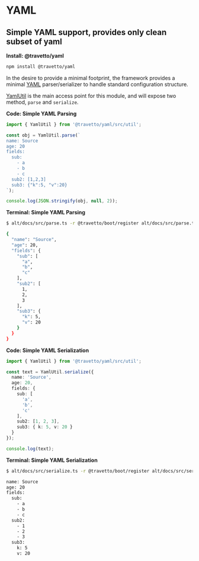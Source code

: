 <!-- This file was generated by the framweork and should not be modified directly -->
<!-- Please modify https://github.com/travetto/travetto/tree/1.0.0-devmodule/yaml/README.ts and execute "npm run docs" to rebuild -->
# YAML
## Simple YAML support, provides only clean subset of yaml

**Install: @travetto/yaml**
```bash
npm install @travetto/yaml
```

In the desire to provide a minimal footprint, the framework provides a minimal [YAML](https://en.wikipedia.org/wiki/YAML) parser/serializer to handle standard configuration structure.

[YamlUtil](https://github.com/travetto/travetto/tree/1.0.0-dev/module/yaml/src/util.ts#L7) is the main access point for this module, and will expose two method, `parse` and `serialize`.

**Code: Simple YAML Parsing**
```typescript
import { YamlUtil } from '@travetto/yaml/src/util';

const obj = YamlUtil.parse(`
name: Source
age: 20
fields:
  sub: 
    - a
    - b 
    - c
  sub2: [1,2,3]
  sub3: {"k":5, "v":20}
`);

console.log(JSON.stringify(obj, null, 2));
```

**Terminal: Simple YAML Parsing**
```bash
$ alt/docs/src/parse.ts -r @travetto/boot/register alt/docs/src/parse.ts

{
  "name": "Source",
  "age": 20,
  "fields": {
    "sub": [
      "a",
      "b",
      "c"
    ],
    "sub2": [
      1,
      2,
      3
    ],
    "sub3": {
      "k": 5,
      "v": 20
    }
  }
}
```

**Code: Simple YAML Serialization**
```typescript
import { YamlUtil } from '@travetto/yaml/src/util';

const text = YamlUtil.serialize({
  name: 'Source',
  age: 20,
  fields: {
    sub: [
      'a',
      'b',
      'c'
    ],
    sub2: [1, 2, 3],
    sub3: { k: 5, v: 20 }
  }
});

console.log(text);
```

**Terminal: Simple YAML Serialization**
```bash
$ alt/docs/src/serialize.ts -r @travetto/boot/register alt/docs/src/serialize.ts

name: Source
age: 20
fields:
  sub:
    - a
    - b
    - c
  sub2:
    - 1
    - 2
    - 3
  sub3:
    k: 5
    v: 20
```

